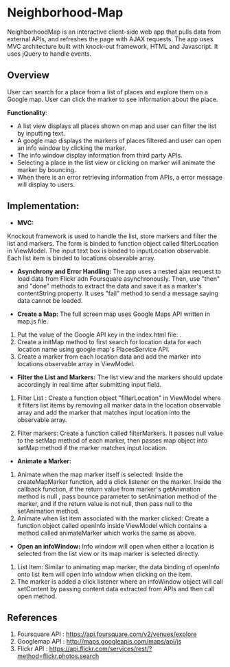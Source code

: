 # Neighborhood-Map
NeighborhoodMap is an interactive client-side web app that pulls data from external APIs, and refreshes the page with AJAX requests. The app uses MVC architecture built with knock-out framework, HTML and Javascript. It uses jQuery to handle events.

## Overview 
User can search for a place from a list of places and explore them on a Google map. User can click the marker to see information about the place. 

**Functionality**:
* A list view displays all places shown on map and user can filter the list by inputting text.
* A google map displays the markers of places filtered and user can open an info window by clicking the marker.
* The info window display information from third party APIs.
* Selecting a place in the list view or clicking on marker will animate the marker by bouncing. 
* When there is an error retrieving information from APIs, a error message will display to users.


## Implementation: 
*  **MVC:** 

Knockout framework is used to handle the list, store markers and filter the list and markers. The form is binded to function object called filterLocation in ViewModel. The input text box is binded to inputLocation observable. Each list item is binded to locations obsevable array. 

* **Asynchrony and Error Handling:** 
The app uses a nested ajax request to load data from Flickr adn Foursquare asynchronously. Then, use "then" and "done" methods to extract the data and save it as a marker's contentString property. It uses "fail" method to send a message saying data cannot be loaded. 

* **Create a Map:**
The full screen map uses Google Maps API written in map.js file. 
1. Put the value of the Google API key in the index.html file: <script src="http://maps.googleapis.com/maps/api/js?libraries=places&key=[YOUR_API_KEY]"></script>. 
2. Create a initMap method to first search for location data for each location name using google map's PlacesService API. 
3. Create a marker from each location data and add the marker into locations observable array in ViewModel.

* **Filter the List and Markers:** The list view and the markers should update accordingly in real time after submitting input field. 
1. Filter List : Create a function object "filterLocation" in ViewModel where it filters list items by removing all marker data in the location observable array and add the marker that matches input location into the observable array. 

3. Filter markers: Create a function called filterMarkers. It passes null value to the setMap method of each marker, then passes map object into setMap method if the marker matches input location. 

* **Animate a Marker:**
1. Animate when the map marker itself is selected: Inside the createMapMarker function, add a click listener on the marker. Inside the callback function, if the return value from marker's getAnimation method is null , pass bounce parameter to setAnimation method of the marker, and if the return value is not null, then pass null to the setAnimation method. 
2. Animate when list item associated with the marker clicked: Create a function object called openInfo inside ViewModel which contains a method called animateMarker which works the same as above.


* **Open an infoWindow:**
Info window will open when either a location is selected from the list view or its map marker is selected directly. 
1. List Item: Similar to animating map marker, the data binding of openInfo onto list item will open info window when clicking on the item. 
2. The marker is added a click listener where an infoWindow object will call setContent by passing content data extracted from APIs and then call open method. 


## References
1. Foursquare API : https://api.foursquare.com/v2/venues/explore
2. Googlemap API : http://maps.googleapis.com/maps/api/js
3. Flickr API : https://api.flickr.com/services/rest/?method=flickr.photos.search
